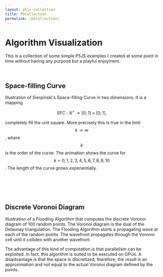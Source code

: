```yaml
---
layout: p5js-collection
title: P5Collection
permalink: /p5collection/
---
```

# Algorithm Visualization

This is a collection of some simple P5JS examples I created at some point in time without having any purpose but a playful enjoyment.

<br>

## Space-filling Curve

Illustration of Sierpiński's Space-filling Curve in two dimensions. It is a mapping 

$$SFC : \mathbb{R}^+ \rightarrow [0;1] \times [0;1],$$

completely fill the unit square. 
More precisely this is true in the limit $$k \rightarrow \infty$$, where $$k$$ is the order of the curve.
The animation shows the curve for $$k = 0, 1, 2, 3, 4, 5, 6, 7, 8, 9, 10$$.
The length of the curve grows expenentially.

<div id = "p5-sierpinksi" style="background-color: #fdfdfd; justify-content: center; display: flex;"></div>

<br><br><br>

## Discrete Voronoi Diagram

Illustration of a Flooding Algorithm that computes the discrete Voronoi diagram of 100 random points.
The Voronoi diagram is the dual of the Delaunay triangulation.
The Flooding Algorithm starts a propagating wave at each of the random points.
The wavefront propagates through the Voronoi cell until it collides with another wavefront.

The advantage of this kind of computation is that parallelism can be exploited.
In fact, this algorithm is suited to be executed on GPUs.
A disadvantage is that the space is discretized, therefore, the result is an approximation and not equal to the actual Voronoi diagram defined by the points.

<div id = "p5-voronoi" style="background-color: #fdfdfd justify-content: center; display: flex;"></div>
